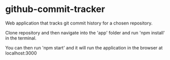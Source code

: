 # github-commit-tracker
Web application that tracks git commit history for a chosen repository.

Clone repository and then navigate into the 'app' folder and run 'npm install' in the terminal.

You can then run 'npm start' and it will run the application in the browser at localhost:3000
